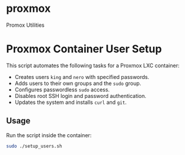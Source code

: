 # proxmox
Promox Utilities

# Proxmox Container User Setup

This script automates the following tasks for a Proxmox LXC container:

- Creates users `king` and `nero` with specified passwords.
- Adds users to their own groups and the `sudo` group.
- Configures passwordless `sudo` access.
- Disables root SSH login and password authentication.
- Updates the system and installs `curl` and `git`.

## Usage

Run the script inside the container:

```bash
sudo ./setup_users.sh
